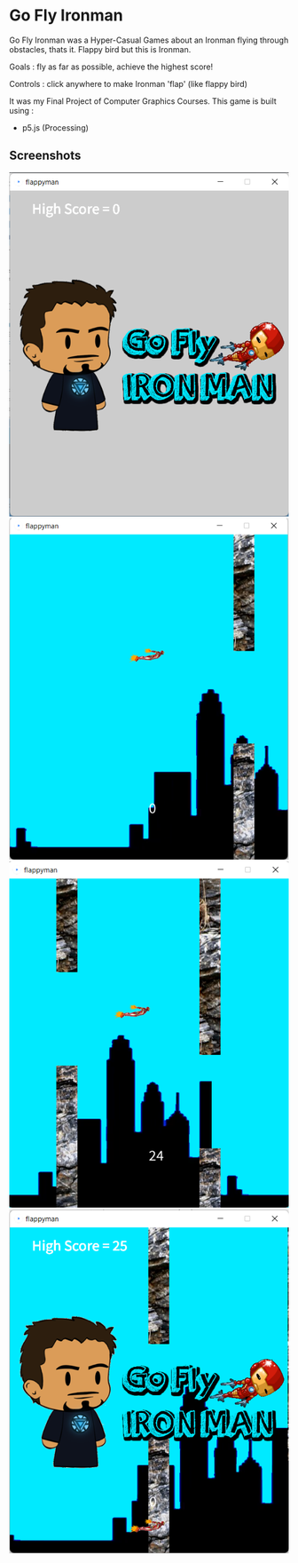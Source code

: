 # Go Fly Ironman

Go Fly Ironman was a Hyper-Casual Games about an Ironman flying through obstacles, thats it. Flappy bird but this is Ironman.

Goals : fly as far as possible, achieve the highest score!

Controls : click anywhere to make Ironman 'flap' (like flappy bird)

It was my Final Project of Computer Graphics Courses.
This game is built using :
- p5.js (Processing)

## Screenshots
![Screenshot_1](https://raw.githubusercontent.com/handyaputra/GoFlyIronman/main/SS%201.png)
![Screenshot_2](https://raw.githubusercontent.com/handyaputra/GoFlyIronman/main/SS%202.png)
![Screenshot_3](https://raw.githubusercontent.com/handyaputra/GoFlyIronman/main/SS%203.png)
![Screenshot_4](https://raw.githubusercontent.com/handyaputra/GoFlyIronman/main/SS%204.png)
